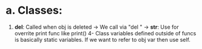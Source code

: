 # a. Classes:
1. __del__: Called when obj is deleted
-> We call via "del <objectName>"
-> __str__: Use for overrite print func like print(<object>)
4- Class variables defined outside of funcs is basically static variables. If we want to refer to obj var then use self.